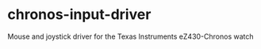 chronos-input-driver
====================

Mouse and joystick driver for the Texas Instruments eZ430-Chronos watch